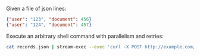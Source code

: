 

Given a file of json lines:

```json
{"user": "123", "document": 456}
{"user": "124", "document": 457}
```

Execute an arbitrary shell command with parallelism and retries:

```bash
cat records.json | stream-exec --exec 'curl -X POST http://example.com/$document -d "{\"user\": \"$user\" }"' --concurrency 10 --retry-on-error --stdout-log-output output.log 
```

